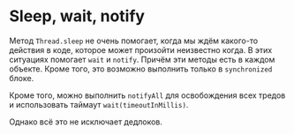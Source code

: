 # Sleep, wait, notify

Метод `Thread.sleep` не очень помогает, когда мы ждём какого-то действия в коде, которое может произойти неизвестно когда. В этих ситуациях помогает `wait` и `notify`. Причём эти методы есть в каждом объекте. Кроме того, это возможно выполнить только в `synchronized` блоке.

Кроме того, можно выполнить `notifyAll` для освобождения всех тредов и использовать таймаут `wait(timeoutInMillis)`.

Однако всё это не исключает дедлоков.



